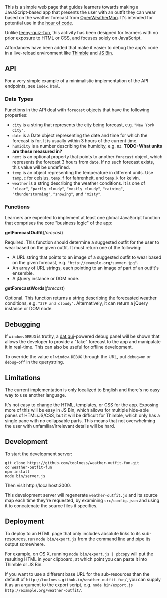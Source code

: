 This is a simple web page that guides learners towards making
a JavaScript-based app that presents the user with an outfit they
can wear based on the weather forecast from [OpenWeatherMap][].
It's intended for potential use in the [hour of code][].

Unlike [teeny-quiz-fun][], this activity has been designed for learners
with no prior exposure to HTML or CSS, and focuses solely on JavaScript.

Affordances have been added that make it easier to debug the
app's code in a live-reload environment like [Thimble][] and
[JS Bin][].

## API

For a very simple example of a minimalistic implementation of the API
endpoints, see `index.html`.

### Data Types

Functions in the API deal with `forecast` objects that have the following
properties:

* `city` is a string that represents the city being forecast, e.g.
  `"New York City"`.
* `date` is a Date object representing the date and time for which the
  forecast is for. It is usually within 3 hours of the current time.
* `humidity` is a number describing the humidity, e.g. `83`.
  **TODO: What units are these measured in?**
* `next` is an optional property that points to another `forecast`
  object, which represents the forecast 3 hours from `date`. If no such
  forecast exists, this value will be undefined.
* `temp` is an object representing the temperature in different units.
  Use `temp.c` for celsius, `temp.f` for fahrenheit, and `temp.k` for kelvin.
* `weather` is a string describing the weather conditions. It is
  one of `"clear"`, `"partly cloudy"`, `"mostly cloudy"`,
  `"raining"`, `"thunderstorming"`, `"snowing"`, and `"misty"`.

### Functions

Learners are expected to implement at least one global JavaScript
function that comprises the core "business logic" of the app:

**getForecastOutfit**(*forecast*)

Required. This function should determine a suggested outfit for the
user to wear based on the given outfit. It must return one of the 
following:

* A URL string that points to an image of a suggested outfit to wear
  based on the given forecast, e.g. `"http://example.org/summer.jpg"`.
* An array of URL strings, each pointing to an image of part of an
  outfit's ensemble.
* A jQuery instance or DOM node.

**getForecastWords**(*forecast*)

Optional. This function returns a string describing the forecasted weather
conditions, e.g. `"37F and cloudy"`. Alternatively, it can return a
jQuery instance or DOM node.

## Debugging

If `window.DEBUG` is truthy, a [dat.gui][]-powered debug panel will be
shown that allows the developer to provide a "fake" forecast to the
app and manipulate it in real-time. This can also be useful for offline
development.

To override the value of `window.DEBUG` through the URL, put
`debug=on` or `debug=off` in the querystring.

## Limitations

The current implementation is only localized to English and there's no easy
way to use another language.

It's not easy to change the HTML, templates, or CSS for the app. Exposing
more of this will be easy in JS Bin, which allows for multiple
hide-able panes of HTML/JS/CSS, but it will be difficult for Thimble, which
only has a single pane with no collapsable parts. This means that not
overwhelming the user with unfamiliar/irrelevant details will be hard.

## Development

To start the development server:

```
git clone https://github.com/toolness/weather-outfit-fun.git
cd weather-outfit-fun
npm install
node bin/server.js
```

Then visit http://localhost:3000.

This development server will regenerate `weather-outfit.js` and its
source map each time they're requested, by examining `src/config.json`
and using it to concatenate the source files it specifies.

## Deployment

To deploy to an HTML page that only includes absolute links to
its sub-resources, run `node bin/export.js` from the command line
and pipe its output somewhere.

For example, on OS X, running `node bin/export.js | pbcopy` will put
the resulting HTML in your clipboard, at which point you can
paste it into Thimble or JS Bin.

If you want to use a different base URL for the sub-resources than
the default of `http://toolness.github.io/weather-outfit-fun/`, you
can supply it as an argument to the export script, e.g.
`node bin/export.js http://example.org/weather-outfit/`.

  [OpenWeatherMap]: http://openweathermap.org/
  [hour of code]: http://csedweek.org/
  [teeny-quiz-fun]: https://github.com/toolness/teeny-quiz-fun
  [Thimble]: https://thimble.webmaker.org/
  [JS Bin]: http://jsbin.com/
  [dat.gui]: http://workshop.chromeexperiments.com/examples/gui/
